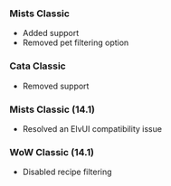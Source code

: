### Mists Classic
- Added support
- Removed pet filtering option

### Cata Classic
- Removed support

### Mists Classic (14.1)
- Resolved an ElvUI compatibility issue

### WoW Classic (14.1)
- Disabled recipe filtering